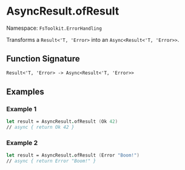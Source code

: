 # AsyncResult.ofResult

Namespace: `FsToolkit.ErrorHandling`

Transforms a `Result<'T, 'Error>` into an `Async<Result<'T, 'Error>>`.

## Function Signature

```fsharp
Result<'T, 'Error> -> Async<Result<'T, 'Error>>
```

## Examples

### Example 1

```fsharp
let result = AsyncResult.ofResult (Ok 42)
// async { return Ok 42 }
```

### Example 2

```fsharp
let result = AsyncResult.ofResult (Error "Boom!")
// async { return Error "Boom!" }
```
